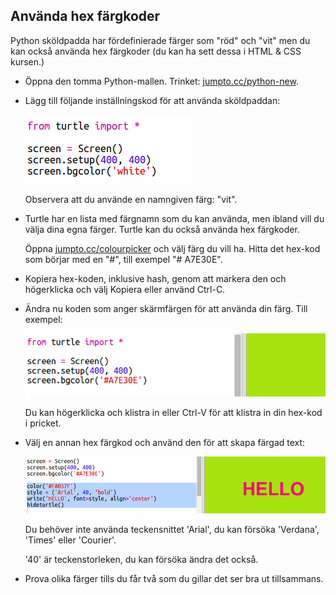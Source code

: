 ## Använda hex färgkoder

Python sköldpadda har fördefinierade färger som "röd" och "vit" men du kan också använda hex färgkoder (du kan ha sett dessa i HTML & CSS kursen.)

+ Öppna den tomma Python-mallen. Trinket: <a href="http://jumpto.cc/python-new" target="_blank">jumpto.cc/python-new</a>.

+ Lägg till följande inställningskod för att använda sköldpaddan:
    
    ![skärmdump](images/colourful-setup.png)
    
    Observera att du använde en namngiven färg: "vit".

+ Turtle har en lista med färgnamn som du kan använda, men ibland vill du välja dina egna färger. Turtle kan du också använda hex färgkoder.
    
    Öppna <a href="http://jumpto.cc/colour-picker" target="_blank">jumpto.cc/colourpicker</a> och välj färg du vill ha. Hitta det hex-kod som börjar med en "#", till exempel "# A7E30E".

+ Kopiera hex-koden, inklusive hash, genom att markera den och högerklicka och välj Kopiera eller använd Ctrl-C.

+ Ändra nu koden som anger skärmfärgen för att använda din färg. Till exempel:
    
    ![skärmdump](images/colourful-background.png)
    
    Du kan högerklicka och klistra in eller Ctrl-V för att klistra in din hex-kod i pricket.

+ Välj en annan hex färgkod och använd den för att skapa färgad text:
    
    ![skärmdump](images/colourful-write.png)
    
    Du behöver inte använda teckensnittet 'Arial', du kan försöka 'Verdana', 'Times' eller 'Courier'.
    
    '40' är teckenstorleken, du kan försöka ändra det också.

+ Prova olika färger tills du får två som du gillar det ser bra ut tillsammans.